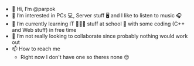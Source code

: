 - 👋 Hi, I’m @parpok
- 👀 I’m interested in PCs 💻, Server stuff 🖥 and I like to listen to music 🎧
- 🌱 I’m currently learning IT 👨🏽‍💻 stuff at school 🏫 with some coding (C++ and Web stuff) in free time 
- 💞️ I’m not really looking to collaborate since probably nothing would work out
- 📫 How to reach me 
   - Right now I don't have one so theres none 😔
   
   

<!---
parpok/parpok is a ✨ special ✨ repository because its `README.md` (this file) appears on your GitHub profile.
You can click the Preview link to take a look at your changes.
--->
